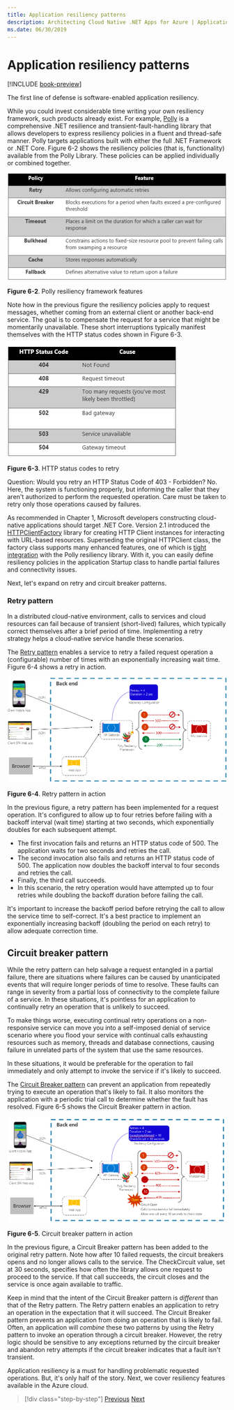 ```yaml
---
title: Application resiliency patterns
description: Architecting Cloud Native .NET Apps for Azure | Application Resiliency Patterns
ms.date: 06/30/2019
---
```

# Application resiliency patterns

[!INCLUDE [book-preview](../../../includes/book-preview.md)]

The first line of defense is software-enabled application resiliency.

While you could invest considerable time writing your own resiliency framework, such products already exist. For example, [Polly](http://www.thepollyproject.org/) is a comprehensive .NET resilience and transient-fault-handling library that allows developers to express resiliency policies in a fluent and thread-safe manner. Polly targets applications built with either the full .NET Framework or .NET Core. Figure 6-2 shows the resiliency policies (that is, functionality) available from the Polly Library. These policies can be applied individually or combined together.

![Polly framework](./media/polly-resiliency-framework.png)

**Figure 6-2**. Polly resiliency framework features

Note how in the previous figure the resiliency policies apply to request messages, whether coming from an external client or another back-end service. The goal is to compensate the request for a service that might be momentarily unavailable. These short interruptions typically manifest themselves with the HTTP status codes shown in Figure 6-3.

![HTTP status codes to retry](./media/http-status-codes.png)

**Figure 6-3**. HTTP status codes to retry

Question: Would you retry an HTTP Status Code of 403 - Forbidden? No. Here, the system is functioning properly, but informing the caller that they aren't authorized to perform the requested operation. Care must be taken to retry only those operations caused by failures.

As recommended in Chapter 1, Microsoft developers constructing cloud-native applications should target .NET Core. Version 2.1 introduced the [HTTPClientFactory](https://www.stevejgordon.co.uk/introduction-to-httpclientfactory-aspnetcore) library for creating HTTP Client instances for interacting with URL-based resources. Superseding the original HTTPClient class, the factory class supports many enhanced features, one of which is [tight integration](../microservices/implement-resilient-applications/implement-http-call-retries-exponential-backoff-polly.md) with the Polly resiliency library. With it, you can easily define resiliency policies in the application Startup class to handle partial failures and connectivity issues.

Next, let's expand on retry and circuit breaker patterns.

### Retry pattern

In a distributed cloud-native environment, calls to services and cloud resources can fail because of transient (short-lived) failures, which typically correct themselves after a brief period of time. Implementing a retry strategy helps a cloud-native service handle these scenarios.

The [Retry pattern](https://docs.microsoft.com/azure/architecture/patterns/retry) enables a service to retry a failed request operation a (configurable) number of times with an exponentially increasing wait time. Figure 6-4 shows a retry in action.

![Retry pattern in action](./media/retry-pattern.png)

**Figure 6-4**. Retry pattern in action

In the previous figure, a retry pattern has been implemented for a request operation. It's configured to allow up to four retries before failing with a backoff interval (wait time) starting at two seconds, which exponentially doubles for each subsequent attempt.

- The first invocation fails and returns an HTTP status code of 500. The application waits for two seconds and retries the call.
- The second invocation also fails and returns an HTTP status code of 500. The application now doubles the backoff interval to four seconds and retries the call.
- Finally, the third call succeeds.
- In this scenario, the retry operation would have attempted up to four retries while doubling the backoff duration before failing the call.

It's important to increase the backoff period before retrying the call to allow the service time to self-correct. It's a best practice to implement an exponentially increasing backoff (doubling the period on each retry) to allow adequate correction time.

## Circuit breaker pattern

While the retry pattern can help salvage a request entangled in a partial failure, there are situations where failures can be caused by unanticipated events that will require longer periods of time to resolve. These faults can range in severity from a partial loss of connectivity to the complete failure of a service. In these situations, it's pointless for an application to continually retry an operation that is unlikely to succeed.

To make things worse, executing continual retry operations on a non-responsive service can move you into a self-imposed denial of service scenario where you flood your service with continual calls exhausting resources such as memory, threads and database connections, causing failure in unrelated parts of the system that use the same resources.

In these situations, it would be preferable for the operation to fail immediately and only attempt to invoke the service if it's likely to succeed.

The [Circuit Breaker pattern](https://docs.microsoft.com/azure/architecture/patterns/circuit-breaker) can prevent an application from repeatedly trying to execute an operation that's likely to fail. It also monitors the application with a periodic trial call to determine whether the fault has resolved. Figure 6-5 shows the Circuit Breaker pattern in action.

![Circuit breaker pattern in action](./media/circuit-breaker-pattern.png)

**Figure 6-5**. Circuit breaker pattern in action

In the previous figure, a Circuit Breaker pattern has been added to the original retry pattern. Note how after 10 failed requests, the circuit breakers opens and no longer allows calls to the service. The CheckCircuit value, set at 30 seconds, specifies how often the library allows one request to proceed to the service. If that call succeeds, the circuit closes and the service is once again available to traffic.

Keep in mind that the intent of the Circuit Breaker pattern is *different* than that of the Retry pattern. The Retry pattern enables an application to retry an operation in the expectation that it will succeed. The Circuit Breaker pattern prevents an application from doing an operation that is likely to fail. Often, an application will *combine* these two patterns by using the Retry pattern to invoke an operation through a circuit breaker. However, the retry logic should be sensitive to any exceptions returned by the circuit breaker and abandon retry attempts if the circuit breaker indicates that a fault isn't transient.

Application resiliency is a must for handling problematic requested operations. But, it's only half of the story. Next, we cover resiliency features available in the Azure cloud.

>[!div class="step-by-step"]
>[Previous](resiliency.md)
>[Next](infrastructure-resiliency-azure.md)
